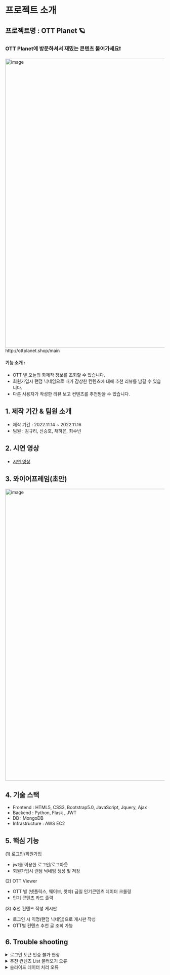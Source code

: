 # 프로젝트 소개
## 프로젝트명 : OTT Planet 🪐
### OTT Planet에 방문하셔서 재밌는 콘텐츠 물어가세요❗️

<img width="915" alt="image" src="https://user-images.githubusercontent.com/117708164/202367291-4c15eed9-3834-4e04-a0ba-d0105438598a.png">
http://ottplanet.shop/main

#### 기능 소개 :
- OTT 별 오늘의 화제작 정보를 조회할 수 있습니다.
- 회원가입시 랜덤 닉네임으로 내가 감상한 컨텐츠에 대해 추천 리뷰를 남길 수 있습니다.
- 다른 사용자가 작성한 리뷰 보고 컨텐츠를 추천받을 수 있습니다. 

## 1. 제작 기간 & 팀원 소개
- 제작 기간 : 2022.11.14 ~ 2022.11.16
- 팀원 : 김규리, 신승호, 채하은, 최수빈

## 2. 시연 영상
- [시연 영상](https://www.youtube.com/watch?v=W72owmCVL0U)

## 3. 와이어프레임(초안)
<img width="923" alt="image" src="https://user-images.githubusercontent.com/117708164/202368972-1fee1a1f-0983-42f4-957d-f1735e65cc14.png">

## 4. 기술 스택 
- Frontend : HTML5, CSS3, Bootstrap5.0, JavaScript, Jquery, Ajax
- Backend : Python, Flask , JWT
- DB : MongoDB
- Infrastructure : AWS EC2

## 5. 핵심 기능
(1) 로그인/회원가입
- jwt를 이용한 로그인/로그아웃 
- 회원가입시 랜덤 닉네임 생성 및 저장

(2) OTT Viewer
- OTT 별 (넷플릭스, 웨이브, 왓챠) 금일 인기콘텐츠 데이터 크롤링
- 인기 콘텐츠 카드 출력

(3) 추천 컨텐츠 작성 게시판
- 로그인 시 익명(랜덤 닉네임)으로 게시판 작성 
- OTT별 컨텐츠 추천 글 조회 가능 

## 6. Trouble shooting
<details>
<summary> 로그인 토큰 인증 불가 현상 </summary>
<!--  -->
- 서버에서 토큰이 잘 생성되었음에도 불구하고 클라이언트가 response를 제대로 전달받지 못해서 로그인 안되는 현상이 있었고,<br>
  원인 분석 중 js파일을 기능별로 코드를 구분해 독립된 파일로 만들었더니 해결됨
</details>
<details>
<summary> 추천 컨텐츠 List 불러오기 오류 </summary>
<!--  -->
- DB에 저장된 데이터 불러오기 API 호출시 ajax 내의 URL이 잘못 입력되어, DB에 저장된 화면에 출력되지 않아서 호출 URL을 수정 후 해결<br>
( 예 : /post -> /api/post )
</details>
<details>
<summary> 슬라이드 데이터 처리 오류 </summary>
<!--  -->
- 화면 새로고침시 넷플릭스 슬라이드(초기화면)는 정상적으로 출력되고 웨이브/왓챠 탭 버튼을 누르면 슬라이드가 하나 씩만 보이는 현상 발생<br>
- 생각해보니 웨이브와 왓챠 슬라이드는 새로고침과 동시에 생성 되었는데, api 데이터를 받아오는 것은 탭 버튼을 눌렀을 때로 설정되어 있었음<br>
- 슬라이드가 만들어진 뒤에 데이터를 받아와서 에러가 나는 것 같다는 결론을 내고 웨이브/왓챠 버튼을 누를 때, api 데이터를 받아오고,<br>
  그 후에 슬라이드를 생성하는 방식으로 바꾸었더니 정상적으로 출력 됨
</details>
